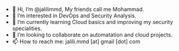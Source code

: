 - 👋 Hi, I’m @jalilimmd, My friends call me Mohammad.
- 👀 I’m interested in DevOps and Security Analysis.
- 🌱 I’m currently learning Cloud basics and improving my security specialities.
- 💞️ I’m looking to collaborate on automatation and cloud projects.
- 📫 How to reach me: jalili.mmd [at] gmail [dot] com

<!---
jalilimmd/jalilimmd is a ✨ special ✨ repository because its `README.md` (this file) appears on your GitHub profile.
You can click the Preview link to take a look at your changes.
--->
